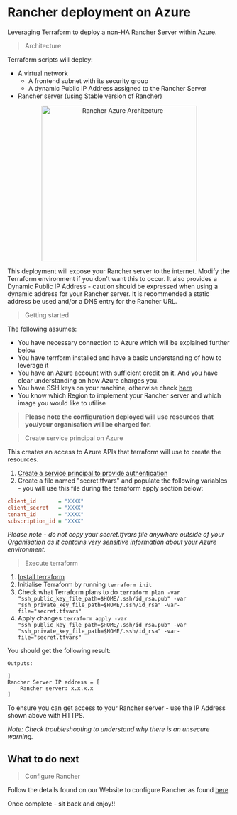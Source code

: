 # Rancher deployment on Azure

Leveraging Terraform to deploy a non-HA Rancher Server within Azure.

> Architecture

Terraform scripts will deploy:
* A virtual network
    * A frontend subnet with its security group
    * A dynamic Public IP Address assigned to the Rancher Server
* Rancher server (using Stable version of Rancher)

<p align="center">
  <img src="https://github.com/KellyGriffin/Azure_Rancher_Terraform/blob/master/docs/assets/RancherAzure.png" width="350" title="Rancher Azure Architecture">
</p>

This deployment will expose your Rancher server to the internet.  Modify the Terraform environment if you don't want this to occur.  It also provides a Dynamic Public IP Address - caution should be expressed when using a dynamic address for your Rancher server.  It is recommended a static address be used and/or a DNS entry for the Rancher URL.

> Getting started

The following assumes:
* You have necessary connection to Azure which will be explained further below
* You have terrform installed and have a basic understanding of how to leverage it
* You have an Azure account with sufficient credit on it. And you have clear understanding on how Azure charges you.
* You have SSH keys on your machine, otherwise check [here](https://confluence.atlassian.com/bitbucketserver/creating-ssh-keys-776639788.html)
* You know which Region to implement your Rancher server and which image you would like to utilise

> **Please note the configuration deployed will use resources that you/your organisation will be charged for.**

> Create service principal on Azure

This creates an access to Azure APIs that terraform will use to create the resources.

1. [Create a service principal to provide authentication](https://www.terraform.io/docs/providers/azurerm/authenticating_via_service_principal.html)
2. Create a file named "secret.tfvars" and populate the following variables - you will use this file during the terraform apply section below:
```INI
client_id       = "XXXX"
client_secret   = "XXXX"
tenant_id       = "XXXX"
subscription_id = "XXXX"
```

*Please note - do not copy your secret.tfvars file anywhere outside of your Organisation as it contains very sensitive information about your Azure environment.*

> Execute terraform

1. [Install terraform](https://www.terraform.io/intro/getting-started/install.html)
2. Initialise Terraform by running `terraform init`
3. Check what Terraform plans to do `terraform plan -var "ssh_public_key_file_path=$HOME/.ssh/id_rsa.pub" -var "ssh_private_key_file_path=$HOME/.ssh/id_rsa" -var-file="secret.tfvars"`
4. Apply changes `terraform apply -var "ssh_public_key_file_path=$HOME/.ssh/id_rsa.pub" -var "ssh_private_key_file_path=$HOME/.ssh/id_rsa" -var-file="secret.tfvars"`

You should get the following result:
```
Outputs:

]
Rancher Server IP address = [
    Rancher server: x.x.x.x
]
```

To ensure you can get access to your Rancher server - use the IP Address shown above with HTTPS.

*Note: Check troubleshooting to understand why there is an unsecure warning.*

## What to do next


> Configure Rancher

Follow the details found on our Website to configure Rancher as found [here](https://rancher.com/docs/rancher/v2.x/en/admin-settings/)

Once complete - sit back and enjoy!!
